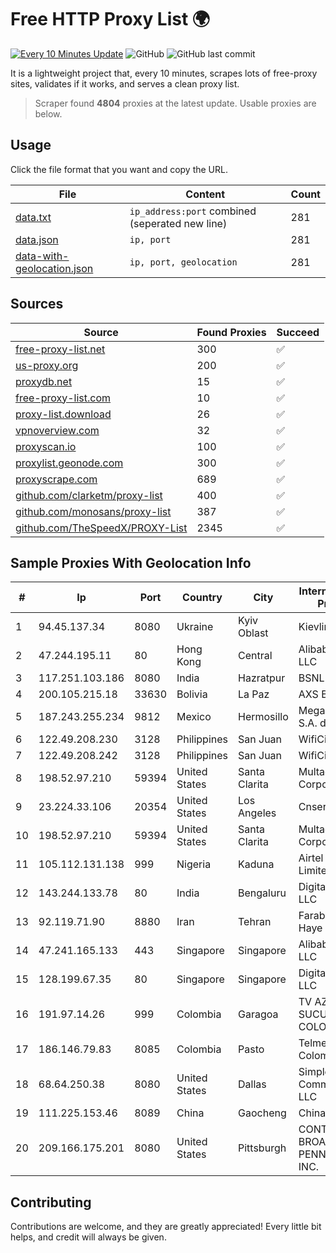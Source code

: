 
# Free HTTP Proxy List 🌍

[![Every 10 Minutes Update](https://github.com/mertguvencli/http-proxy-list/actions/workflows/main.yml/badge.svg?branch=main)](https://github.com/mertguvencli/http-proxy-list/actions/workflows/main.yml)
![GitHub](https://img.shields.io/github/license/mertguvencli/http-proxy-list)
![GitHub last commit](https://img.shields.io/github/last-commit/mertguvencli/http-proxy-list)

It is a lightweight project that, every 10 minutes, scrapes lots of free-proxy sites, validates if it works, and serves a clean proxy list.


> Scraper found **4804** proxies at the latest update. Usable proxies are below.

## Usage

Click the file format that you want and copy the URL.


|File|Content|Count|
|----|-------|-----|
|[data.txt](https://raw.githubusercontent.com/mertguvencli/http-proxy-list/main/proxy-list/data.txt)|`ip_address:port` combined (seperated new line)|281|
|[data.json](https://raw.githubusercontent.com/mertguvencli/http-proxy-list/main/proxy-list/data.json)|`ip, port`|281|
|[data-with-geolocation.json](https://raw.githubusercontent.com/mertguvencli/http-proxy-list/main/proxy-list/data-with-geolocation.json)|`ip, port, geolocation`|281|

## Sources

|Source|Found Proxies|Succeed|
|------|-------------|-------|
|[free-proxy-list.net](https://free-proxy-list.net)|300|✅|
|[us-proxy.org](https://www.us-proxy.org)|200|✅|
|[proxydb.net](http://proxydb.net)|15|✅|
|[free-proxy-list.com](https://free-proxy-list.com/?page=&port=&type%5B%5D=http&type%5B%5D=https&up_time=0&search=Search)|10|✅|
|[proxy-list.download](https://www.proxy-list.download/HTTP)|26|✅|
|[vpnoverview.com](https://vpnoverview.com/privacy/anonymous-browsing/free-proxy-servers)|32|✅|
|[proxyscan.io](https://www.proxyscan.io)|100|✅|
|[proxylist.geonode.com](https://proxylist.geonode.com/api/proxy-list?limit=300&page=1&sort_by=lastChecked&sort_type=desc&protocols=http,https)|300|✅|
|[proxyscrape.com](https://api.proxyscrape.com/v2/?request=displayproxies&protocol=http&timeout=10000&country=all&ssl=all&anonymity=all)|689|✅|
|[github.com/clarketm/proxy-list](https://raw.githubusercontent.com/clarketm/proxy-list/master/proxy-list-raw.txt)|400|✅|
|[github.com/monosans/proxy-list](https://raw.githubusercontent.com/monosans/proxy-list/main/proxies/http.txt)|387|✅|
|[github.com/TheSpeedX/PROXY-List](https://raw.githubusercontent.com/TheSpeedX/PROXY-List/master/http.txt)|2345|✅|


## Sample Proxies With Geolocation Info

|#|Ip|Port|Country|City|Internet Service Provider|
|-|--|----|-------|----|-------------------------|
|1|94.45.137.34|8080|Ukraine|Kyiv Oblast|Kievline LLC|
|2|47.244.195.11|80|Hong Kong|Central|Alibaba.com LLC|
|3|117.251.103.186|8080|India|Hazratpur|BSNL Internet|
|4|200.105.215.18|33630|Bolivia|La Paz|AXS Bolivia S. A.|
|5|187.243.255.234|9812|Mexico|Hermosillo|Mega Cable, S.A. de C.V.|
|6|122.49.208.230|3128|Philippines|San Juan|WifiCity, Inc|
|7|122.49.208.242|3128|Philippines|San Juan|WifiCity, Inc|
|8|198.52.97.210|59394|United States|Santa Clarita|Multacom Corporation|
|9|23.224.33.106|20354|United States|Los Angeles|Cnservers LLC|
|10|198.52.97.210|59394|United States|Santa Clarita|Multacom Corporation|
|11|105.112.131.138|999|Nigeria|Kaduna|Airtel Networks Limited|
|12|143.244.133.78|80|India|Bengaluru|DigitalOcean, LLC|
|13|92.119.71.90|8880|Iran|Tehran|Farabord Dadeh Haye Iranian Co.|
|14|47.241.165.133|443|Singapore|Singapore|Alibaba.com LLC|
|15|128.199.67.35|80|Singapore|Singapore|DigitalOcean, LLC|
|16|191.97.14.26|999|Colombia|Garagoa|TV AZTECA SUCURSAL COLOMBIA|
|17|186.146.79.83|8085|Colombia|Pasto|Telmex Colombia S.A.|
|18|68.64.250.38|8080|United States|Dallas|SimpleFiber Communications LLC|
|19|111.225.153.46|8089|China|Gaocheng|Chinanet|
|20|209.166.175.201|8080|United States|Pittsburgh|CONTINENTAL BROADBAND PENNSYLVANIA, INC.|



## Contributing

Contributions are welcome, and they are greatly appreciated! Every
little bit helps, and credit will always be given.

